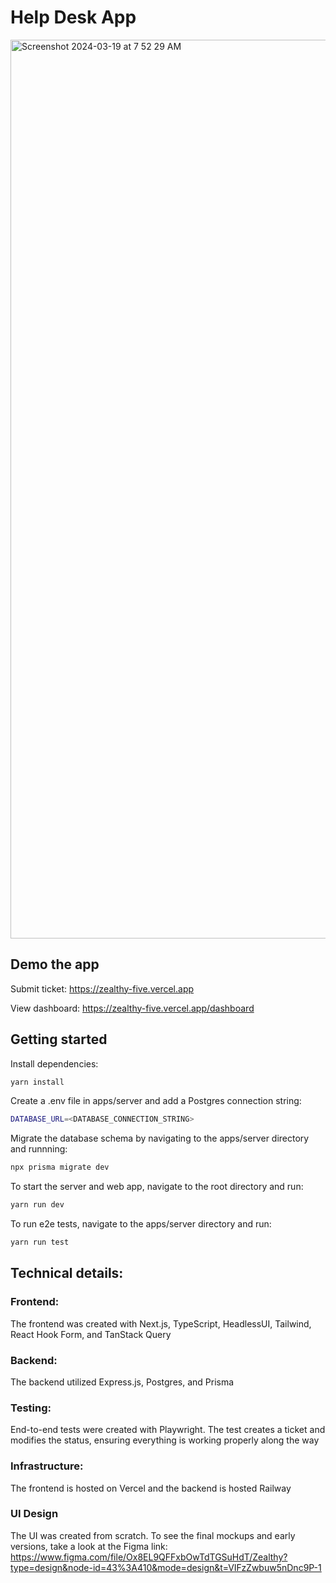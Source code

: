 # Help Desk App

<img width="1438" alt="Screenshot 2024-03-19 at 7 52 29 AM" src="https://github.com/gcn12/zealthy/assets/63011139/821bed65-7897-496d-8e8e-ca214266b75c">

## Demo the app 

Submit ticket: https://zealthy-five.vercel.app

View dashboard: https://zealthy-five.vercel.app/dashboard


## Getting started

Install dependencies:

```sh
yarn install
```

Create a .env file in apps/server and add a Postgres connection string:

```sh
DATABASE_URL=<DATABASE_CONNECTION_STRING>
```

Migrate the database schema by navigating to the apps/server directory and runnning:

```sh
npx prisma migrate dev
```

To start the server and web app, navigate to the root directory and run:
```sh
yarn run dev
```

To run e2e tests, navigate to the apps/server directory and run:
```sh
yarn run test
```

## Technical details:

### Frontend:
The frontend was created with Next.js, TypeScript, HeadlessUI, Tailwind, React Hook Form, and TanStack Query

### Backend:
The backend utilized Express.js, Postgres, and Prisma 

### Testing:
End-to-end tests were created with Playwright. The test creates a ticket and modifies the status, ensuring everything is working properly along the way

### Infrastructure:
The frontend is hosted on Vercel and the backend is hosted Railway

### UI Design
The UI was created from scratch. To see the final mockups and early versions, take a look at the Figma link: https://www.figma.com/file/Ox8EL9QFFxbOwTdTGSuHdT/Zealthy?type=design&node-id=43%3A410&mode=design&t=VIFzZwbuw5nDnc9P-1
